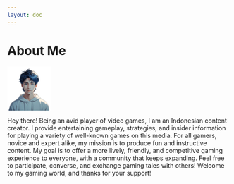 ```yaml
---
layout: doc
---
```

# About Me

<div class="custom-layout">

<img align="middle" width="100" src="/me.jpg">

<p>Hey there! Being an avid player of video games, I am an Indonesian content creator. I provide entertaining gameplay, strategies, and insider information for playing a variety of well-known games on this media. For all gamers, novice and expert alike, my mission is to produce fun and instructive content. My goal is to offer a more lively, friendly, and competitive gaming experience to everyone, with a community that keeps expanding. Feel free to participate, converse, and exchange gaming tales with others! Welcome to my gaming world, and thanks for your support!</p>

</div>